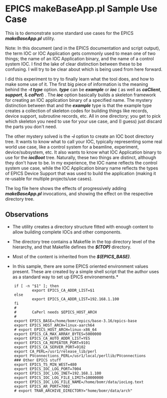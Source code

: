# EPICS makeBaseApp.pl Sample Use Case
This is to demonstrate some standard use cases for the EPICS **_makeBaseApp.pl_** utility. 

Note: In this document (and in the EPICS documentation and script output), the term IOC or IOC Application
gets commonly used to mean one of two things; the name of an IOC Application binary, and the name of a control system 
IOC. I find the lake of clear distinction between these to be confusing. I will try to be clear about which is
being used from here forward.

I did this experiment to try to finally learn what the tool does, and how to make some use of it.
The first big piece of information is the meaning behind the **_-t type_** option. **_type_** can be **_example_** or **_ioc_** ( as well as **_caClient_**, **_support_**, & **_caPerl_**)
. 
The **_ioc_** option basically builds a skeleton framework for creating an IOC application binary of a specified name. 
The mystery distinction between that and the **_example_** type is that the example type creates a collection of skeleton
codes for building things like records, device support, subroutine records, etc. All in one directory; you get 
to pick which skeleton you need to use for your use case, and (I guess) just discard the parts you don't need.

The other mystery solved is the **_-i_** option to create an IOC boot directory tree. It wants to know what to call your 
IOC, typically representing some real world use case, like a control system for a beamline, experiment, device/subsystem, etc.
It also wants to know what IOC Application binary to use for the **_iocBoot_** tree. Naturally, these two things are 
distinct, although they don't have to be. In my experience, the IOC name reflects the control system use case, while the
IOC Application binary name reflects the types of EPICS Device Support that was used to build the application (making it
re-usable for multiple projects/use cases).

The log file here shows the effects of progressively adding **_makeBaseApp.pl_** invocations, and showing the effect on the 
respective directory tree.

## Observations
* The utility creates a directory structure fitted with enough content to allow building complete IOCs and other components.
* The directory tree contains a Makefile in the top directory level of the hierarchy, and that Makefile defines the **_$(TOP)_** directory. 
* Most of the content is inherited from the **_$(EPICS_BASE)_**.

* In this sample, there are some EPICS oriented environment values present. These are created by a simple shell script that the author uses as a standard way to set up EPICS environements.*

```
    if [ -n "$1" ]; then
            export EPICS_CA_ADDR_LIST=$1
    else
            export EPICS_CA_ADDR_LIST=192.168.1.100
    fi
    #
    #       CaPerl needs $EPICS_HOST_ARCH
    #
    export EPICS_BASE=/home/bomr/epics/base-3.16/epics-base
    export EPICS_HOST_ARCH=linux-aarch64
    # export EPICS_HOST_ARCH=linux-x86_64
    export EPICS_CA_MAX_ARRAY_BYTES=5000000
    export EPICS_CA_AUTO_ADDR_LIST=YES
    export EPICS_CA_REPEATER_PORT=9101
    export EPICS_CA_SERVER_PORT=9102
    export CA_PERL=/usr1/release_lib/perl
    export PVconnections_PERL=/usr1/local/perllib/PVconnections
    ### Other EPICS stuff
    export EPICS_TS_MIN_WEST=480
    export EPICS_IOC_LOG_PORT=7004
    export EPICS_IOC_LOG_INET=192.168.1.100
    export EPICS_IOC_LOG_FILE_LIMIT=10000000
    export EPICS_IOC_LOG_FILE_NAME=/home/bomr/data/iocLog.text
    export EPICS_AR_PORT=7002
    # export TRAR_ARCHIVE_DIRECTORY="home/bomr/data/arch"
```
